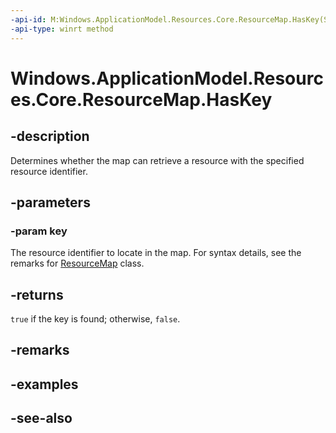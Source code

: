 ```yaml
---
-api-id: M:Windows.ApplicationModel.Resources.Core.ResourceMap.HasKey(System.String)
-api-type: winrt method
---
```


<!-- Method syntax
public bool HasKey(System.String key)
-->

# Windows.ApplicationModel.Resources.Core.ResourceMap.HasKey

## -description
Determines whether the map can retrieve a resource with the specified resource identifier.

## -parameters
### -param key
The resource identifier to locate in the map. For syntax details, see the remarks for [ResourceMap](resourcemap.md) class.

## -returns
`true` if the key is found; otherwise, `false`.

## -remarks

## -examples

## -see-also

